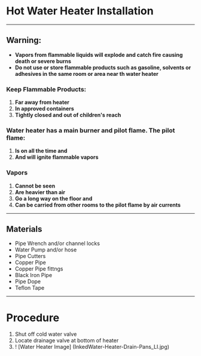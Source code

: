 # Hot Water Heater Installation
***

## **Warning:**
- **Vapors from flammable liquids will explode and catch fire causing death or severe burns**
- **Do not use or store flammable products such as gasoline, solvents or adhesives in the same room or area near th water heater**

### Keep Flammable Products:
1. **Far away from heater**
2. **In approved containers**
3. **Tightly closed and out of children's reach**

### Water heater has a main burner and pilot flame. The pilot flame:
1. **Is on all the time and**
2. **And will ignite flammable vapors**

### Vapors
1. **Cannot be seen**
2. **Are heavier than air**
3. **Go a long way on the floor and**
4. **Can be carried from other rooms to the pilot flame by air currents**

***

## Materials
- Pipe Wrench and/or channel locks
- Water Pump and/or hose
- Pipe Cutters
- Copper Pipe
- Copper Pipe fittngs
- Black Iron Pipe
- Pipe Dope
- Teflon Tape

***

# Procedure
1. Shut off cold water valve
2. Locate drainage valve at bottom of heater
3. ! [Water Heater Image] (InkedWater-Heater-Drain-Pans_LI.jpg)

